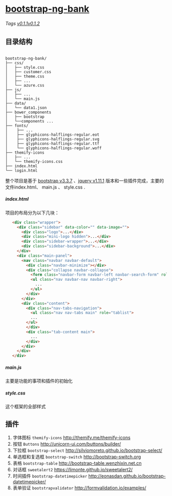 [bootstrap-ng-bank](http://192.168.232.10:8088/)
====================
###### Tags  [v0.1.1](https://github.com/persilee/bootstrap-ng-bank/releases/tag/v0.1.1)[v0.1.2](https://github.com/persilee/bootstrap-ng-bank/releases/tag/v0.1.2)

## 目录结构

```

bootstrap-ng-bank/
├── css/
│   ├── style.css
│   ├── customer.css
│   ├── theme.css
│   ├── ...
│   └── azure.css
├── js/
│   ├── ...
│   └── main.js
├── data/
│   └── data1.json
├── bower_components
│   ├── bootstrap
│   └──components ...
├── fonts/
│    ├── ...
│    ├── glyphicons-halflings-regular.eot
│    ├── glyphicons-halflings-regular.svg
│    ├── glyphicons-halflings-regular.ttf
│    └── glyphicons-halflings-regular.woff
├── themify-icons
│   ├── ...
│   └── themify-icons.css
├── index.html
└── login.html

```

  整个项目是基于 [bootstrap v3.3.7]() 、[jquery v1.11.1]() 版本和一些插件完成，主要的文件index.html、 main.js 、 style.css .

##### index.html
  项目的布局分为以下几块：
```html
   <div class="wrapper">
     <div class="sidebar" data-color="" data-image="">
       <div class="logo">...</div>
       <div class="mini-logo hidden">...</div>
       <div class="sidebar-wrapper">...</div>
       <div class="sidebar-background">...</div>
     </div>
     <div class="main-panel">
       <nav class="navbar navbar-default">
         <div class="navbar-minimize"></div>
         <div class="collapse navbar-collapse">
           <form class="navbar-form navbar-left navbar-search-form" role="search"></form>
           <ul class="nav navbar-nav navbar-right">
             ...
           </ul>
         </div>
       </div>
       <div class="content">
         <div class="nav-tabs-navigation">
           <ul class="nav nav-tabs main" role="tablist">
           ...
         </ul>
         </div>
         <div class="tab-content main">
           ...
         </div>
       </div>
     </div>
   </div>   
```
##### main.js
  主要是功能的事项和插件的初始化
##### style.css
  这个框架的全部样式
## 插件
  1. 字体图标 `themify-icons` http://themify.me/themify-icons
  2. 按钮 `Buttons` http://unicorn-ui.com/buttons/builder/
  3. 下拉框 `bootstrap-select` http://silviomoreto.github.io/bootstrap-select/
  4. 单选框和复选框 `bootstrap-switch` http://bootstrap-switch.org
  5. 表格 `bootstrap-table` http://bootstrap-table.wenzhixin.net.cn
  6. 对话框 `sweetalert2` https://limonte.github.io/sweetalert2/
  7. 时间插件 `bootstrap-datetimepicker` http://eonasdan.github.io/bootstrap-datetimepicker/
  8. 表单验证 `bootstrapvalidator` http://formvalidation.io/examples/
